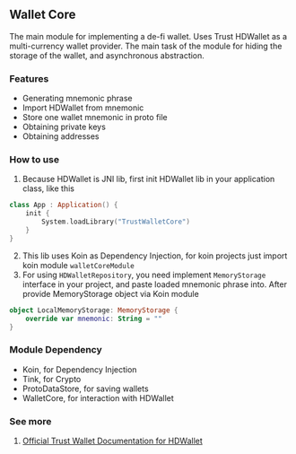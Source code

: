 ## Wallet Core 

The main module for implementing a de-fi wallet. Uses Trust HDWallet as a multi-currency wallet provider. The main task of the module for hiding the storage of the wallet, and asynchronous abstraction. 

### Features
- Generating mnemonic phrase
- Import HDWallet from mnemonic
- Store one wallet mnemonic in proto file
- Obtaining private keys
- Obtaining addresses

### How to use

1. Because HDWallet is JNI lib, first init HDWallet lib in your application class, like this
```kotlin
class App : Application() {
    init {
        System.loadLibrary("TrustWalletCore")
    }
}
```
2. This lib uses Koin as Dependency Injection, for koin projects just import koin module `walletCoreModule` 
3. For using `HDWalletRepository`, you need implement `MemoryStorage` interface in your project, and paste loaded mnemonic phrase into. After provide MemoryStorage object via Koin module
```kotlin
object LocalMemoryStorage: MemoryStorage {
    override var mnemonic: String = ""
}
```

### Module Dependency 
- Koin, for Dependency Injection
- Tink, for Crypto
- ProtoDataStore, for saving wallets
- WalletCore, for interaction with HDWallet

### See more 
1. [Official Trust Wallet Documentation for HDWallet](https://developer.trustwallet.com/wallet-core/)
